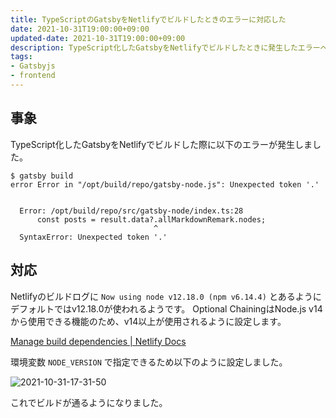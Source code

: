 ```yaml
---
title: TypeScriptのGatsbyをNetlifyでビルドしたときのエラーに対応した
date: 2021-10-31T19:00:00+09:00
updated-date: 2021-10-31T19:00:00+09:00
description: TypeScript化したGatsbyをNetlifyでビルドしたときに発生したエラーへの対応について
tags:
- Gatsbyjs
- frontend
---
```


## 事象

TypeScript化したGatsbyをNetlifyでビルドした際に以下のエラーが発生しました。

````shell
$ gatsby build
error Error in "/opt/build/repo/gatsby-node.js": Unexpected token '.'


  Error: /opt/build/repo/src/gatsby-node/index.ts:28
      const posts = result.data?.allMarkdownRemark.nodes;
                                ^
  SyntaxError: Unexpected token '.'
````

## 対応

Netlifyのビルドログに `Now using node v12.18.0 (npm v6.14.4)` とあるようにデフォルトではv12.18.0が使われるようです。
Optional ChainingはNode.js v14から使用できる機能のため、v14以上が使用されるように設定します。

[Manage build dependencies | Netlify Docs](https://docs.netlify.com/configure-builds/manage-dependencies/)

環境変数 `NODE_VERSION` で指定できるため以下のように設定しました。

![2021-10-31-17-31-50](blog/2021-10-31-17-31-50.png)

これでビルドが通るようになりました。
